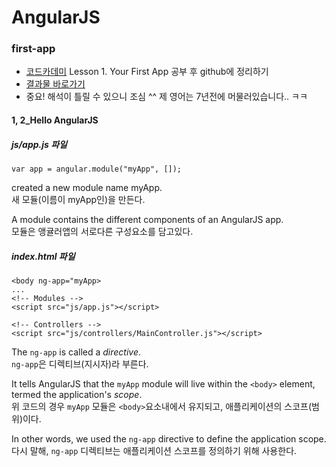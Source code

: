 # AngularJS

### first-app

- [코드카데미](https://www.codecademy.com) Lesson 1. Your First App 공부 후 github에 정리하기
- [결과물 바로가기](https://sharryhong.github.io/TIL/angularjs/first-app)
- 중요! 해석이 틀릴 수 있으니 조심 ^^ 제 영어는 7년전에 머물러있습니다.. ㅋㅋ 

#### 1, 2_Hello AngularJS

##### js/app.js 파일 

```
var app = angular.module("myApp", []); 
```
created a new module name myApp. <br>
새 모듈(이름이 myApp인)을 만든다. <br>

A module contains the different components of an AngularJS app.<br>
모듈은 앵귤러앱의 서로다른 구성요소를 담고있다. 


##### index.html 파일

```
<body ng-app="myApp>
...
<!-- Modules -->
<script src="js/app.js"></script>

<!-- Controllers -->
<script src="js/controllers/MainController.js"></script>
```
The `ng-app` is called a *directive*. <br>
`ng-app`은 디렉티브(지시자)라 부른다.  <br>

It tells AngularJS that the `myApp` module will live within the `<body>` element, termed the application's *scope*. <br>
위 코드의 경우 `myApp` 모듈은 `<body>`요소내에서 유지되고, 애플리케이션의 스코프(범위)이다. <br>

In other words, we used the `ng-app` directive to define the application scope. <br>
다시 말해, `ng-app` 디렉티브는 애플리케이션 스코프를 정의하기 위해 사용한다. 